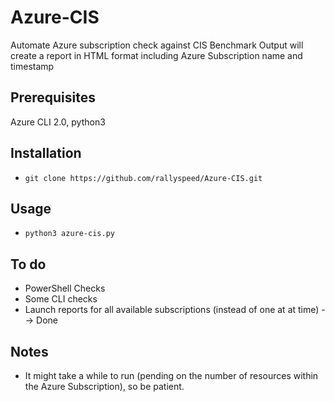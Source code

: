 # Azure-CIS
Automate Azure subscription check against CIS Benchmark
Output will create a report in HTML format including Azure Subscription name and timestamp

## Prerequisites
Azure CLI 2.0, python3

## Installation
- `git clone https://github.com/rallyspeed/Azure-CIS.git`

## Usage
- `python3 azure-cis.py`

## To do
 - PowerShell Checks
 - Some CLI checks
 - Launch reports for all available subscriptions (instead of one at at time) --> Done

 
 ## Notes
  - It might take a while to run (pending on the number of resources within the Azure Subscription), so be patient.
